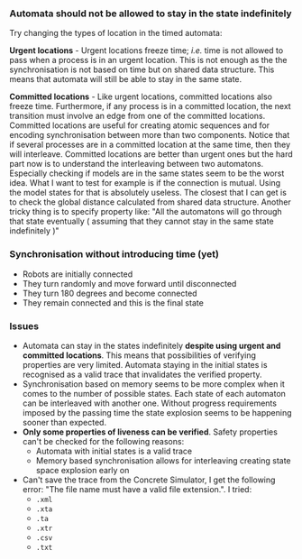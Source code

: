 ### Automata should not be allowed to stay in the state indefinitely 
Try changing the types of location in the timed automata:

**Urgent locations** - Urgent locations freeze time; _i.e._ time is not allowed to pass when a process is in an urgent location.
	This is not enough as the the synchronisation is not based on time but on shared data structure. This means that automata will still be able to stay in the same state.

**Committed locations** - Like urgent locations, committed locations also freeze time. Furthermore, if any process is in a committed location, the next transition must involve an edge from one of the committed locations. Committed locations are useful for creating atomic sequences and for encoding synchronisation between more than two components. Notice that if several processes are in a committed location at the same time, then they will interleave.
	Committed locations are better than urgent ones but the hard part now is to understand the interleaving between two automatons. Especially checking if models are in the same states seem to be the worst idea. What I want to test for example is if the connection is mutual. Using the model states for that is absolutely useless. The closest that I can get is to check the global distance calculated from shared data structure. Another tricky thing is to specify property like: "All the automatons will go through that state eventually ( assuming that they cannot stay in the same state indefinitely )"

### Synchronisation without introducing time (yet)
- Robots are initially connected
- They turn randomly and move forward until disconnected
- They turn 180 degrees and become connected 
- They remain connected and this is the final state

### Issues
- Automata can stay in the states indefinitely **despite using urgent and committed locations**. This means that possibilities of verifying properties are very limited. Automata staying in the initial states is recognised as a valid trace that invalidates the verified property.
- Synchronisation based on memory seems to be more complex when it comes to the number of possible states. Each state of each automaton can be interleaved with another one. Without progress requirements imposed by the passing time the state explosion seems to be happening sooner than expected.
- **Only some properties of liveness can be verified**. Safety properties can't be checked for the following reasons:
	- Automata with initial states is a valid trace
	- Memory based synchronisation allows for interleaving creating state space explosion early on
- Can't save the trace from the Concrete Simulator, I get the following error: "The file name must have a valid file extension.". I tried:
	- `.xml`
	- `.xta`
	- `.ta`
	- `.xtr`
	- `.csv`
	- `.txt`

